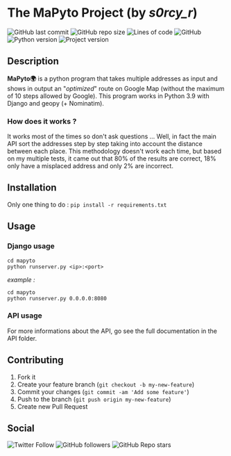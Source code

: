 # The MaPyto Project (by *s0rcy_r*)

![GitHub last commit](https://img.shields.io/github/last-commit/s0rcy-r/mapyto?style=for-the-badge)
![GitHub repo size](https://img.shields.io/github/repo-size/s0rcy-r/mapyto?style=for-the-badge)
![Lines of code](https://img.shields.io/tokei/lines/github/s0rcy-r/mapyto?style=for-the-badge)
![GitHub](https://img.shields.io/github/license/s0rcy-r/mapyto?style=for-the-badge)
![Python version](https://img.shields.io/badge/Python-v3.9-red?style=for-the-badge)
![Project version](https://img.shields.io/badge/Project%20version-v0.6-orange?style=for-the-badge)

## Description

**MaPyto:earth_africa:** is a python program that takes multiple addresses as input and shows in output an "*optimized*" route on Google Map (without the maximum of 10 steps allowed by Google).
This program works in Python 3.9 with Django and geopy (+ Nominatim).

### How does it works ?

It works most of the times so don't ask questions ...
Well, in fact the main API sort the addresses step by step taking into account the distance between each place. This methodology doesn't work each time, but based on my multiple tests, it came out that 80% of the results are correct,
18% only have a misplaced address and only 2% are incorrect.

## Installation
Only one thing to do :
```pip install -r requirements.txt```

## Usage

### Django usage
```
cd mapyto
python runserver.py <ip>:<port>
```

*example :*
```
cd mapyto
python runserver.py 0.0.0.0:8080
```

### API usage
For more informations about the API, go see the full documentation in the API folder.

## Contributing

1. Fork it
2. Create your feature branch (`git checkout -b my-new-feature`)
3. Commit your changes (`git commit -am 'Add some feature'`)
4. Push to the branch (`git push origin my-new-feature`)
5. Create new Pull Request

## Social

![Twitter Follow](https://img.shields.io/twitter/follow/s0rcy_r?style=social)
![GitHub followers](https://img.shields.io/github/followers/s0rcy-r?label=Follow%20me&style=social)
![GitHub Repo stars](https://img.shields.io/github/stars/s0rcy-r/mapyto?style=social)